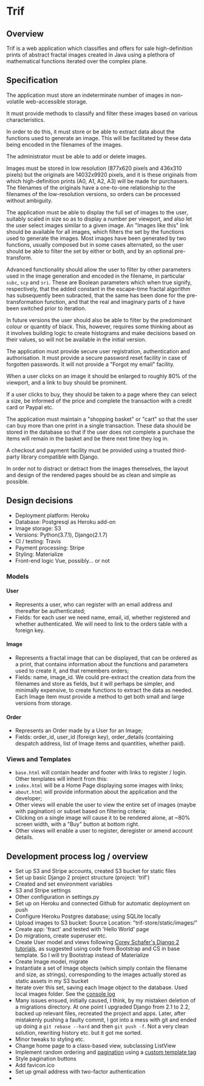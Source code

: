 # Trif

## Overview

Trif is a web application which classifies and offers for sale high-definition prints of abstract fractal images created in Java using a plethora of mathematical functions iterated over the complex plane.

## Specification

The application must store an indeterminate number of images in non-volatile web-accessible storage.

It must provide methods to classify and filter these images based on various characteristics.

In order to do this, it must store or be able to extract data about the functions used to generate an image.   This will be facilitated by these data being encoded in the filenames of the images.

The administrator must be able to add or delete images.

Images must be stored in low resolution (877x620 pixels and 436x310 pixels) but the originals are 14032x9920 pixels, and it is these originals from which high-definition prints (A0, A1, A2, A3) will be made for purchasers.   The filenames of the originals have a one-to-one relationship to the filenames of the low-resolution versions, so orders can be processed without ambiguity.

The application must be able to display the full set of images to the user, suitably scaled in size so as to display a number per viewport, and also let the user select images similar to a given image.   An "Images like this" link should be available for all images, which filters the set by the functions used to generate the images.   Most images have been generated by two functions, usually composed but in some cases alternated, so the user should be able to filter the set by either or both, and by an optional pre-transform.

Advanced functionality should allow the user to filter by other parameters used in the image generation and encoded in the filename, in particular `subc`, `scp` and `sri`.   These are Boolean parameters which when true signify, respectively, that the added constant in the escape-time fractal algorithm has subsequently been subracted, that the same has been done for the pre-transformation function, and that the real and imaginary parts of z have been switched prior to iteration.

In future versions the user should also be able to filter by the predominant colour or quantity of black.   This, however, requires some thinking about as it involves building logic to create histograms and make decisions based on their values, so will not be available in the initial version.

The application must provide secure user registration, authentication and authorisation.   It must provide a secure password reset facility in case of forgotten passwords.   It will not provide a "Forgot my email" facility.

When a user clicks on an image it should be enlarged to roughly 80% of the viewport, and a link to buy should be prominent.

If a user clicks to buy, they should be taken to a page where they can select a size, be informed of the price and complete the transaction with a credit card or Paypal etc.

The application must maintain a "shopping basket" or "cart" so that the user can buy more than one print in a single transaction.   These data should be stored in the database so that if the user does not complete a purchase the items will remain in the basket and be there next time they log in.

A checkout and payment facility must be provided using a trusted third-party library compatible with Django.

In order not to distract or detract from the images themselves, the layout and design of the rendered pages should be as clean and simple as possible.

## Design decisions

- Deployment platform:      Heroku
- Database:                 Postgresql as Heroku add-on
- Image storage:            S3
- Versions:                 Python(3.7.1), Django(2.1.7)
- CI / testing:             Travis
- Payment processing:       Stripe
- Styling:                  Materialize
- Front-end logic           Vue, possibly... or not

### Models

#### User

- Represents a user, who can register with an email address and thereafter be authenticated;
- Fields:  for each user we need name, email, id, whether registered and whether authenticated. We will need to link to the orders table with a foreign key.

#### Image

- Represents a fractal image that can be displayed, that can be ordered as a print, that contains information about the functions and parameters used to create it, and that remembers orders;
- Fields: name, image_id.   We could pre-extract the creation data from the filenames and store as fields, but it will perhaps be simpler, and minimally expensive, to create functions to extract the data as needed. Each Image item must provide a method to get both small and large versions from storage. 

#### Order

- Represents an Order made by a User for an Image;
- Fields: order_id, user_id (foreign key), order_details (containing despatch address, list of Image items and quantities, whether paid).    

### Views and Templates

- `base.html` will contain header and footer with links to register / login.   Other templates will inherit from this:
- `index.html` will be a Home Page displaying some images with links;
- `about.html` will provide information about the application and the developer;
- Other views will enable the user to view the entire set of images (maybe with pagination) or subset based on filtering criteria;
- Clicking on a single image will cause it to be rendered alone, at \~80% screen width, with a "Buy" button at bottom right.
- Other views will enable a user to register, deregister or amend account details.

## Development process log / overview

* Set up S3 and Stripe accounts, created S3 bucket for static files
* Set up basic Django 2 project structure (project: 'trif')
* Created and set environment variables
* S3 and Stripe settings
* Other configuration in settings.py
* Set up on Heroku and connected Github for automatic deployment on push
* Configure Heroku Postgres database; using SQLite locally
* Upload images to S3 bucket: Source Location: "trif-store/static/images/"
* Create app: 'fract' and tested with 'Hello World' page
* Do migrations, create superuser etc.
* Create User model and views following [Corey Schafer's Django 2 tutorials][0], as suggested using code from Bootstrap and CS in base template.   So I will try Bootstrap instead of Materialize
* Create Image model, migrate
* Instantiate a set of Image objects (which simply contain the filename and size, as strings), corresponding to the images actually stored as static assets in my S3 bucket
* Iterate over this set, saving each Image object to the database.   Used local images folder.   See the [console log][1]
* Many issues ensued, initially caused, I think, by my mistaken deletion of a migrations directory. At one point I upgraded Django from 2.1 to 2.2, backed up relevant files, recreated the project and apps.   Later, after mistakenly pushing a faulty commit, I got into a mess with git and ended up doing a `git rebase --hard` and then `git push -f`.   Not a very clean solution, rewriting history etc. but it got me sorted.
* Minor tweaks to styling etc.
* Change home page to a class-based view, subclassing ListView
* Implement random ordering and [pagination][2] using a [custom template tag][3]
* Style pagination buttons
* Add favicon.ico
* Set up gmail address with two-factor authentication
* 


[0]: https://www.youtube.com/playlist?list=PL-osiE80TeTtoQCKZ03TU5fNfx2UY6U4p
[1]: file://shell.log
[2]: https://www.caktusgroup.com/blog/2018/10/18/filtering-and-pagination-django/
[3]: https://docs.djangoproject.com/en/2.2/howto/custom-template-tags/